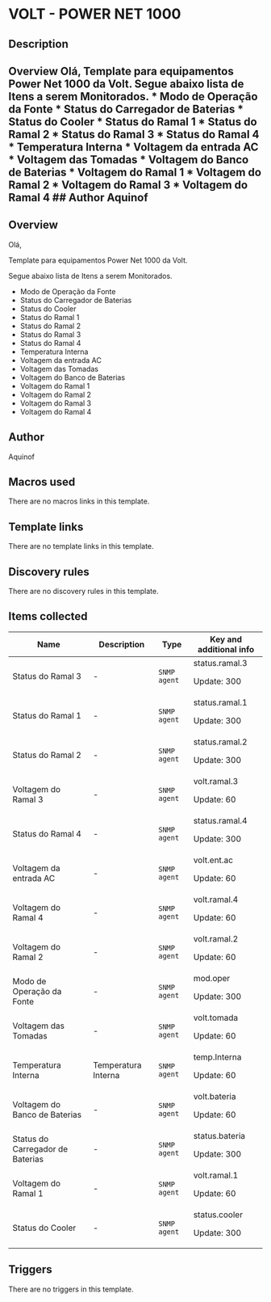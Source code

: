 # VOLT - POWER NET 1000

## Description

## Overview Olá, Template para equipamentos Power Net 1000 da Volt. Segue abaixo lista de Itens a serem Monitorados. * Modo de Operação da Fonte * Status do Carregador de Baterias * Status do Cooler * Status do Ramal 1 * Status do Ramal 2 * Status do Ramal 3 * Status do Ramal 4 * Temperatura Interna * Voltagem da entrada AC * Voltagem das Tomadas * Voltagem do Banco de Baterias * Voltagem do Ramal 1 * Voltagem do Ramal 2 * Voltagem do Ramal 3 * Voltagem do Ramal 4 ## Author Aquinof 

## Overview

Olá,


Template para equipamentos Power Net 1000 da Volt.


 


Segue abaixo lista de Itens a serem Monitorados.


 


* Modo de Operação da Fonte
* Status do Carregador de Baterias
* Status do Cooler
* Status do Ramal 1
* Status do Ramal 2
* Status do Ramal 3
* Status do Ramal 4
* Temperatura Interna
* Voltagem da entrada AC
* Voltagem das Tomadas
* Voltagem do Banco de Baterias
* Voltagem do Ramal 1
* Voltagem do Ramal 2
* Voltagem do Ramal 3
* Voltagem do Ramal 4


## Author

Aquinof

## Macros used

There are no macros links in this template.

## Template links

There are no template links in this template.

## Discovery rules

There are no discovery rules in this template.

## Items collected

|Name|Description|Type|Key and additional info|
|----|-----------|----|----|
|Status do Ramal 3|<p>-</p>|`SNMP agent`|status.ramal.3<p>Update: 300</p>|
|Status do Ramal 1|<p>-</p>|`SNMP agent`|status.ramal.1<p>Update: 300</p>|
|Status do Ramal 2|<p>-</p>|`SNMP agent`|status.ramal.2<p>Update: 300</p>|
|Voltagem do Ramal 3|<p>-</p>|`SNMP agent`|volt.ramal.3<p>Update: 60</p>|
|Status do Ramal 4|<p>-</p>|`SNMP agent`|status.ramal.4<p>Update: 300</p>|
|Voltagem da entrada AC|<p>-</p>|`SNMP agent`|volt.ent.ac<p>Update: 60</p>|
|Voltagem do Ramal 4|<p>-</p>|`SNMP agent`|volt.ramal.4<p>Update: 60</p>|
|Voltagem do Ramal 2|<p>-</p>|`SNMP agent`|volt.ramal.2<p>Update: 60</p>|
|Modo de Operação da Fonte|<p>-</p>|`SNMP agent`|mod.oper<p>Update: 300</p>|
|Voltagem das Tomadas|<p>-</p>|`SNMP agent`|volt.tomada<p>Update: 60</p>|
|Temperatura Interna|<p>Temperatura Interna</p>|`SNMP agent`|temp.Interna<p>Update: 60</p>|
|Voltagem do Banco de Baterias|<p>-</p>|`SNMP agent`|volt.bateria<p>Update: 60</p>|
|Status do Carregador de Baterias|<p>-</p>|`SNMP agent`|status.bateria<p>Update: 300</p>|
|Voltagem do Ramal 1|<p>-</p>|`SNMP agent`|volt.ramal.1<p>Update: 60</p>|
|Status do Cooler|<p>-</p>|`SNMP agent`|status.cooler<p>Update: 300</p>|
## Triggers

There are no triggers in this template.

